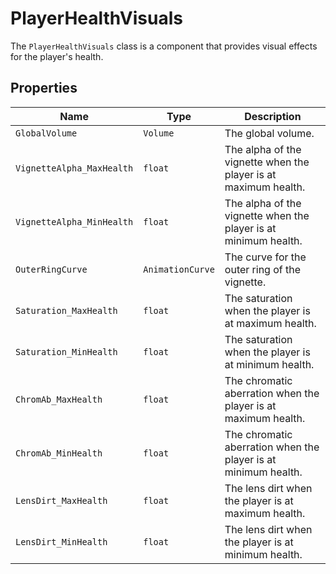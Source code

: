 # PlayerHealthVisuals

The `PlayerHealthVisuals` class is a component that provides visual effects for the player's health.

## Properties

| Name | Type | Description |
| --- | --- | --- |
| `GlobalVolume` | `Volume` | The global volume. |
| `VignetteAlpha_MaxHealth` | `float` | The alpha of the vignette when the player is at maximum health. |
| `VignetteAlpha_MinHealth` | `float` | The alpha of the vignette when the player is at minimum health. |
| `OuterRingCurve` | `AnimationCurve` | The curve for the outer ring of the vignette. |
| `Saturation_MaxHealth` | `float` | The saturation when the player is at maximum health. |
| `Saturation_MinHealth` | `float` | The saturation when the player is at minimum health. |
| `ChromAb_MaxHealth` | `float` | The chromatic aberration when the player is at maximum health. |
| `ChromAb_MinHealth` | `float` | The chromatic aberration when the player is at minimum health. |
| `LensDirt_MaxHealth` | `float` | The lens dirt when the player is at maximum health. |
| `LensDirt_MinHealth` | `float` | The lens dirt when the player is at minimum health. |
